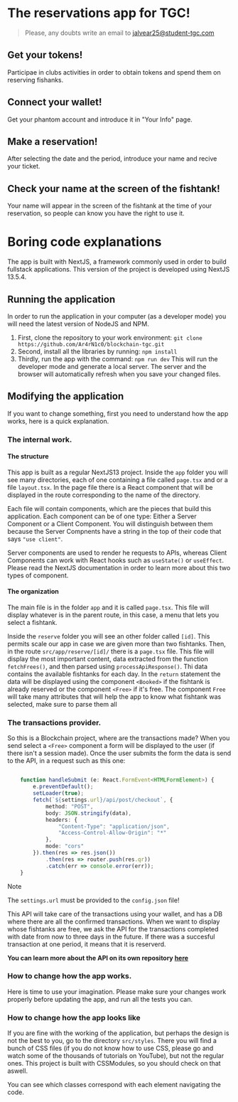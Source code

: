 # The reservations app for TGC!

> Please, any doubts write an email to [jalvear25@student-tgc.com](jalvear25@sudent-tgc.com)

## Get your tokens!

Participae in clubs activities in order to obtain tokens and spend them on reserving fishanks.

## Connect your wallet!

Get your phantom account and introduce it in "Your Info" page.

## Make a reservation!

After selecting the date and the period, introduce your name and recive your ticket.

## Check your name at the screen of the fishtank!

Your name will appear in the screen of the fishtank at the time of your reservation, so people can know you have the right to use it.

# Boring code explanations

The app is built with NextJS, a framework commonly used in order to build fullstack applications. This version of the project is developed using NextJS 13.5.4.

## Running the application

In order to run the application in your computer (as a developer mode) you will need the latest version of NodeJS and NPM.

1. First, clone the repository to your work environment: 
    `git clone https://github.com/Ar4rN1c0/blockchain-tgc.git`
2. Second, install all the libraries by running:
    `npm install`
3. Thirdly, run the app with the command:
    `npm run dev`
    This will run the developer mode and generate a local server. The server and the browser will automatically refresh when you save your changed files.

## Modifying the application

If you want to change something, first you need to understand how the app works, here is a quick explanation.

### The internal work.


#### The structure

This app is built as a regular NextJS13 project. Inside the `app` folder you will see many directories, each of one containing a file called `page.tsx` and or a file `layout.tsx`. In the page file there is a React component that will be displayed in the route corresponding to the name of the directory.

Each file will contain components, which are the pieces that build this application. Each component can be of one type: Either a Server Component or a Client Component. You will distinguish between them because the Server Compnents have a string in the top of their code that says `"use client"`.

Server components are used to render he requests to APIs, whereas Client Components can work with React hooks such as `useState()` or `useEffect`. Please read the NextJS documentation in order to learn more about this two types of component.

#### The organization

The main file is in the folder `app` and it is called `page.tsx`. This file will display whatever is in the parent route, in this case, a menu that lets you select a fishtank.

Inside the `reserve` folder you will see an other folder called `[id]`. This permits scale our app in case we are given more than two fishtanks. Then, in the route `src/app/reserve/[id]/` there is a `page.tsx` file. This file will display the most important content, data extracted from the function `fetchFrees()`, and then parsed using `processApiResponse()`. Thi data contains the available fishtanks for each day. In the `return` statement the data will be displayed using the component `<Booked>` if the fishtank is already reserved or the component `<Free>` if it's free. The component `Free` will take many attributes that will help the app to know what fishtank was selected, make sure to parse them all

### The transactions provider.

So this is a Blockchain project, where are the transactions made? When you send select a `<Free>` component a form will be displayed to the user (if there isn't a session made). Once the user submits the form the data is send to the API, in a request such as this one:
```TypeScript

    function handleSubmit (e: React.FormEvent<HTMLFormElement>) {
        e.preventDefault();
        setLoader(true);
        fetch(`${settings.url}/api/post/checkout`, {
            method: "POST",
            body: JSON.stringify(data),
            headers: {
                "Content-Type": "application/json",
                "Access-Control-Allow-Origin": "*"
            },
            mode: "cors"
        }).then(res => res.json())
            .then(res => router.push(res.qr))
            .catch(err => console.error(err));
    }

```

> [!NOTE] 
> The `settings.url` must be provided to the `config.json` file!

This API will take care of the transactions using your wallet, and has a DB where there are all the confirmed transactions. When we want to display whose fishtanks are free, we ask the API for the transactions completed with date from now to three days in the future. If there was a succesful transaction at one period, it means that it is reserverd.

**You can learn more about the API on its own repository [here](https://google.com)**

### How to change how the app works. 

Here is time to use your imagination. Please make sure your changes work properly before updating the app, and run all the tests you can.


### How to change how the app looks like

If you are fine with the working of the application, but perhaps the design is not the best to you, go to the directory `src/styles`. There you will find a bunch of CSS files (if you do not know how to use CSS, please go and watch some of the thousands of tutorials on YouTube), but not the regular ones. This project is built with CSSModules, so you should check on that aswell.

You can see which classes correspond with each element navigating the code.